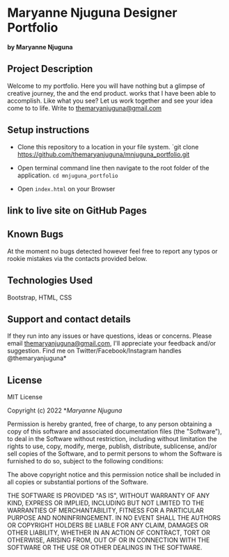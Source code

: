 
# Maryanne Njuguna Designer Portfolio
**by Maryanne Njuguna**

## Project Description
Welcome to my portfolio. Here you will have nothing but a glimpse of creative journey, the  and the end product. works that I have been able to accomplish. Like what you see? Let us work together and see your idea come to to life. Write to themaryanjuguna@gmail.com

## Setup instructions
- Clone this repository to a location in your file system. `git clone https://github.com/themaryanjuguna/mnjuguna_portfolio.git

- Open terminal command line then navigate to the root folder of the application. `cd mnjuguna_portfolio`

- Open `index.html` on your Browser

## link to live site on GitHub Pages

## Known Bugs
At the moment no bugs detected however feel free to report any typos or rookie mistakes via the contacts provided below.

## Technologies Used
Bootstrap, HTML, CSS

## Support and contact details
If they run into any issues or have questions, ideas or concerns.  Please email themaryanjuguna@gmail.com, I'll appreciate your feedback and/or suggestion. Find me on Twitter/Facebook/Instagram handles @themaryanjuguna*

## License
MIT License

Copyright (c) 2022 **Maryanne Njuguna*

Permission is hereby granted, free of charge, to any person obtaining a copy
of this software and associated documentation files (the "Software"), to deal
in the Software without restriction, including without limitation the rights
to use, copy, modify, merge, publish, distribute, sublicense, and/or sell
copies of the Software, and to permit persons to whom the Software is
furnished to do so, subject to the following conditions:

The above copyright notice and this permission notice shall be included in all
copies or substantial portions of the Software.

THE SOFTWARE IS PROVIDED "AS IS", WITHOUT WARRANTY OF ANY KIND, EXPRESS OR
IMPLIED, INCLUDING BUT NOT LIMITED TO THE WARRANTIES OF MERCHANTABILITY,
FITNESS FOR A PARTICULAR PURPOSE AND NONINFRINGEMENT. IN NO EVENT SHALL THE
AUTHORS OR COPYRIGHT HOLDERS BE LIABLE FOR ANY CLAIM, DAMAGES OR OTHER
LIABILITY, WHETHER IN AN ACTION OF CONTRACT, TORT OR OTHERWISE, ARISING FROM,
OUT OF OR IN CONNECTION WITH THE SOFTWARE OR THE USE OR OTHER DEALINGS IN THE
SOFTWARE.